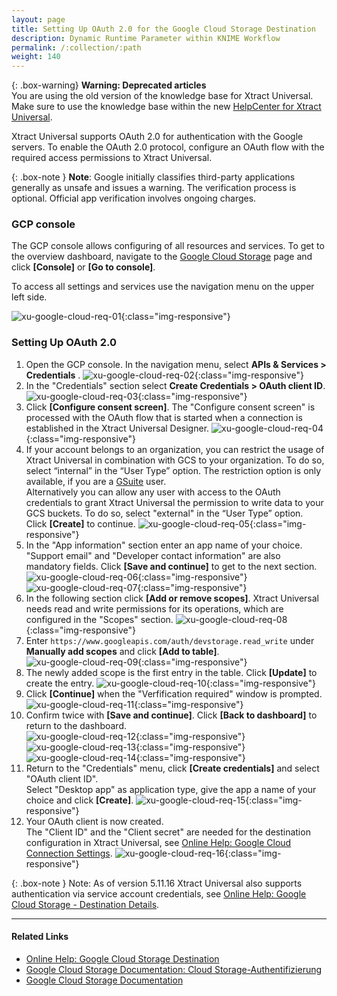 ```yaml
---
layout: page
title: Setting Up OAuth 2.0 for the Google Cloud Storage Destination
description: Dynamic Runtime Parameter within KNIME Workflow
permalink: /:collection/:path
weight: 140
---
```


{: .box-warning}
**Warning: Deprecated articles** <br>
You are using the old version of the knowledge base for Xtract Universal.<br>
Make sure to use the knowledge base within the new [HelpCenter for Xtract Universal](https://helpcenter.theobald-software.com/xtract-universal/knowledge-base/).

Xtract Universal supports OAuth 2.0 for authentication with the Google servers.
To enable the OAuth 2.0 protocol, configure an OAuth flow with the required access permissions to Xtract Universal.

{: .box-note }
**Note**: Google initially classifies third-party applications generally as unsafe and issues a warning. 
The verification process is optional. Official app verification involves ongoing charges.

### GCP console
The GCP console allows configuring of all resources and services. 
To get to the overview dashboard, navigate to the [Google Cloud Storage](https://cloud.google.com/storage) page and click **[Console]** or **[Go to console]**. 

To access all settings and services use the navigation menu on the upper left side.

![xu-google-cloud-req-01](/img/contents/xu/googlecloudstorage/xu-google-cloud-req-01.png){:class="img-responsive"}
 
 
### Setting Up OAuth 2.0

1. Open the GCP console. In the navigation menu, select **APIs & Services > Credentials** .
![xu-google-cloud-req-02](/img/contents/xu/googlecloudstorage/xu-google-cloud-req-02.png){:class="img-responsive"}
2. In the "Credentials" section select **Create Credentials > OAuth client ID**.
![xu-google-cloud-req-03](/img/contents/xu/googlecloudstorage/xu-google-cloud-req-03.png){:class="img-responsive"}
3. Click **[Configure consent screen]**. The "Configure consent screen" is processed with the OAuth flow that is started when a connection is established in the Xtract Universal Designer.
![xu-google-cloud-req-04](/img/contents/xu/googlecloudstorage/xu-google-cloud-req-04.png){:class="img-responsive"}
4. If your account belongs to an organization, you can restrict the usage of Xtract Universal in combination with GCS to your organization. To do so, select “internal” in the “User Type” option.  The restriction option is only available, if you are a [GSuite](https://gsuite.google.com/) user. <br>
Alternatively you can allow any user with access to the OAuth credentials to grant Xtract Universal the permission to write data to your GCS buckets. To do so, select "external" in the “User Type” option. <br> 
Click **[Create]** to continue.
![xu-google-cloud-req-05](/img/contents/xu/googlecloudstorage/xu-google-cloud-req-05.png){:class="img-responsive"}
5. In the "App information" section enter an app name of your choice. <br>
"Support email" and "Developer contact information" are also mandatory fields. Click **[Save and continue]** to get to the next section. <br>
![xu-google-cloud-req-06](/img/contents/xu/googlecloudstorage/xu-google-cloud-req-06.png){:class="img-responsive"}
![xu-google-cloud-req-07](/img/contents/xu/googlecloudstorage/xu-google-cloud-req-07.png){:class="img-responsive"}
6. In the following section click **[Add or remove scopes]**.
Xtract Universal needs read and write permissions for its operations, which are configured in the "Scopes" section.
![xu-google-cloud-req-08](/img/contents/xu/googlecloudstorage/xu-google-cloud-req-08.png){:class="img-responsive"}
7. Enter `https://www.googleapis.com/auth/devstorage.read_write` under **Manually add scopes** and click **[Add to table]**.
![xu-google-cloud-req-09](/img/contents/xu/googlecloudstorage/xu-google-cloud-req-09.png){:class="img-responsive"}
8. The newly added scope is the first entry in the table. Click **[Update]** to create the entry. 
![xu-google-cloud-req-10](/img/contents/xu/googlecloudstorage/xu-google-cloud-req-10.png){:class="img-responsive"}
9. Click **[Continue]** when the "Verfification required" window is prompted. <br>
![xu-google-cloud-req-11](/img/contents/xu/googlecloudstorage/xu-google-cloud-req-11.png){:class="img-responsive"}
10. Confirm twice with **[Save and continue]**. Click **[Back to dashboard]** to return to the dashboard.      
![xu-google-cloud-req-12](/img/contents/xu/googlecloudstorage/xu-google-cloud-req-12.png){:class="img-responsive"}
![xu-google-cloud-req-13](/img/contents/xu/googlecloudstorage/xu-google-cloud-req-13.png){:class="img-responsive"}
![xu-google-cloud-req-14](/img/contents/xu/googlecloudstorage/xu-google-cloud-req-14.png){:class="img-responsive"}
11. Return to the "Credentials" menu, click **[Create credentials]** and select "OAuth client ID". <br>
Select "Desktop app" as application type, give the app a name of your choice and click **[Create]**.
![xu-google-cloud-req-15](/img/contents/xu/googlecloudstorage/xu-google-cloud-req-15.png){:class="img-responsive"}
12. Your OAuth client is now created. <br>
The "Client ID" and the "Client secret" are needed for the destination configuration in Xtract Universal, see [Online Help: Google Cloud Connection Settings](https://help.theobald-software.com/en/xtract-universal/destinations/google-cloud-storage#connection).
![xu-google-cloud-req-16](/img/contents/xu/googlecloudstorage/xu-google-cloud-req-16.png){:class="img-responsive"}

{: .box-note }
Note: As of version 5.11.16 Xtract Universal also supports authentication via service account credentials, see [Online Help: Google Cloud Storage - Destination Details](https://help.theobald-software.com/en/xtract-universal/destinations/google-cloud-storage#destination-details). 

*****
#### Related Links
- [Online Help: Google Cloud Storage Destination](https://help.theobald-software.com/en/xtract-universal/destinations/google-cloud-storage)
- [Google Cloud Storage Documentation: Cloud Storage-Authentifizierung](https://cloud.google.com/storage/docs/authentication)
- [Google Cloud Storage Documentation](https://cloud.google.com/storage/docs#docs)